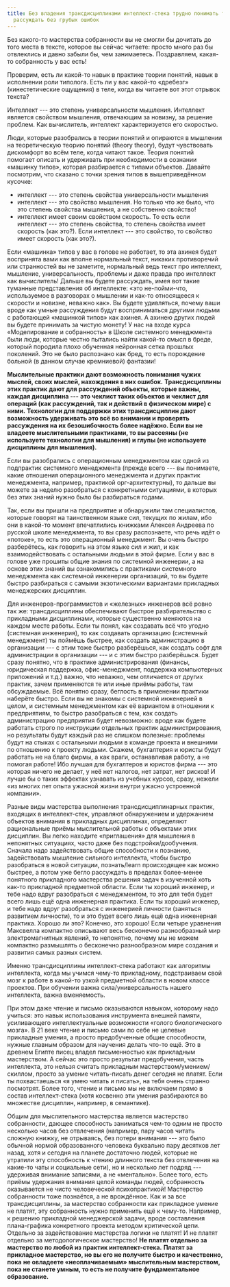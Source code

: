 ```yaml
---
title: Без владения трансдисциплинами интеллект-стека трудно понимать тексты, сосредоточиться,
  рассуждать без грубых ошибок
---
```


Без какого-то мастерства собранности вы не смогли бы дочитать до того
места в тексте, которое вы сейчас читаете: просто много раз бы
отвлеклись и давно забыли бы, чем занимаетесь. Поздравляем, какая-то
собранность у вас есть!

Проверим, есть ли какой-то навык в практике теории понятий, навык в
исполнении роли типолога. Есть ли у вас какой-то «дребезг»
(кинестетические ощущения) в теле, когда вы читаете вот этот отрывок
текста?

Интеллект --- это степень универсальности мышления. Интеллект является
свойством мышления, отвечающим за новизну, за решение проблем. Как
вычислитель, интеллект характеризуется его скоростью.

Люди, которые разобрались в теории понятий и опираются в мышлении на
теоретическую теорию понятий (theory theory), будут чувствовать
дискомфорт во всём теле, когда читают такое. Теория понятий помогает
описать и удерживать при необходимости в сознании «машинку типов»,
которая разбирается с типами объектов. Давайте посмотрим, что сказано с
точки зрения типов в вышеприведённом кусочке:

-   интеллект --- это степень свойства универсальности мышления
-   интеллект --- это свойство мышления. Но только что же было, что это
    степень свойства мышления, а не собственно свойство!
-   интеллект имеет своим свойством скорость. То есть если интеллект ---
    это степень свойства, то степень свойства имеет скорость (как это?).
    Если интеллект --- это свойство, то свойство имеет скорость (как
    это?).

Если «машинка» типов у вас в голове не работает, то эта ахинея будет
воспринята вами как вполне нормальный текст, никаких противоречий или
странностей вы не заметите, нормальный ведь текст про интеллект,
мышление, универсальность, проблемы и даже правда про интеллект как
вычислитель! Дальше вы будете рассуждать, имея вот такие туманные
представления об интеллекте: «это не-пойми-что, используемое в
разговорах о мышлении и как-то относящееся к скорости и новизне, неважно
как». Вы будете удивляться, почему ваши вроде как умные рассуждения
будут восприниматься другими людьми с работающей «машинкой типов» как
ахинея. А ахинею других людей вы будете принимать за чистую монету! У
нас на входе курса «Моделирование и собранность» в Школе системного
менеджмента были люди, которые честно пытались найти какой-то смысл в
бреде, который породила плохо обученная нейронная сетка прошлых
поколений. Это не было распознано как бред, то есть порождение больной
(в данном случае кремниевой) фантазии!

**Мыслительные практики** **дают возможность понимания чужих мыслей,
своих мыслей, нахождения в них ошибок.** **Трансдисциплины этих
практик** **дают для рассуждений объекты, которые важны, каждая
дисциплина ---** **это чеклист таких объектов и чеклист для операций
(как рассуждений, так и действий в физическом мире) с ними.**
**Технологии для поддержки этих трансдисциплин дают возможность
удерживать это всё во внимании и проверять рассуждения на их
безошибочность более надёжно. Если вы не владеете мыслительными
практиками, то вы рассеяны (не используете технологии для мышления) и
глупы (не используете дисциплины для мышления).**

Если вы разобрались с операционным менеджментом как одной из подпрактик
системного менеджмента (прежде всего --- вы понимаете, какие отношения
операционного менеджмента и других практик менеджмента, например,
практикой орг-архитектурны), то дальше вы можете за неделю разобраться с
конкретными ситуациями, в которых без этих знаний нужно было бы
разбираться годами.

Так, если вы пришли на предприятие и обнаружили там специалистов,
которые говорят на таинственном языке сил, текущих по жилам, ибо они в
какой-то момент впечатлились книжками Алексея Андреева по русской школе
менеджмента, то вы сразу распознаете, что речь идёт о «потоке», то есть
это операционный менеджмент. Вы очень быстро разберётесь, как говорить
на этом языке сил и жил, и как взаимодействовать с остальными людьми в
этой фирме. Если у вас в голове уже прошиты общие знания по системной
инженерии, а на основе этих знаний вы ознакомились с практиками
системного менеджмента как системной инженерии организаций, то вы будете
быстро разбираться с самыми экзотическими вариантами прикладных
менеджерских дисциплин.

Для инженеров-программистов и «железных» инженеров всё ровно так же:
трансдисциплины обеспечивают быстрое разбирательство с прикладными
дисциплинами, которые существенно меняются на каждом месте работы. Если
ты понял, как создавать всё что угодно (системная инженерия), то как
создавать организацию (системный менеджмент) ты поймёшь быстрее, как
создать администрацию в организации --- с этим тоже быстро разберёшься,
как создать софт для администрации в организации --- и с этим быстро
разберёшься. Будет сразу понятно, что в практике администрирования
(финансы, юридическая поддержка, офис-менеджмент, поддержка компьютерных
приложений и т.д.) важно, что неважно, чем отличается от других практик,
зачем применяются те или иные приёмы работы, там обсуждаемые. Всё
понятно сразу, беглость в применении практики наберёте быстро. Если вы
не знакомы с системной инженерией в целом, и системным менеджментом как
её вариантом в отношении к предприятиям, то быстро разобраться с тем,
как создать администрацию предприятия будет невозможно: вроде как будете
работать строго по инструкции отдельных практик администрирования, но
результаты будут каждый раз не слишком полезные: проблемы будут на
стыках с остальными людьми в команде проекта и внешними по отношению к
проекту людьми. Скажем, бухгалтерия и юристы будут работать не на благо
фирмы, а как враги, останавливая работу, а не помогая работе! Ибо лучшая
для бухгалтеров и юристов фирма --- это которая ничего не делает, у неё
нет налогов, нет затрат, нет рисков! И лучше бы о таких эффектах
узнавать из учебных курсов, сразу, нежели «из многих лет опыта ужасной
жизни внутри ужасно устроенной компании».

Разные виды мастерства выполнения трансдисциплинарных практик, входящих
в интеллект-стек, управляют обнаружением и удержанием объектов внимания
в прикладных дисциплинах, определяют рациональные приёмы мыслительной
работы с объектами этих дисциплин. Вы легко находите «приглашения» для
мышления в непонятных ситуациях, часто даже без подстройки/дообучения.
Сначала надо задействовать общие способности к познанию, задействовать
мышление сильного интеллекта, чтобы быстро разобраться в новой ситуации,
познать/learn происходящее как можно быстрее, а потом уже бегло
рассуждать в пределах более-менее понятного прикладного мастерства
решения задач в изученной хоть как-то прикладной предметной области.
Если ты хороший инженер, и тебе надо вдруг разобраться с менеджментом,
то это для тебя будет всего лишь ещё одна инженерная практика. Если ты
хороший инженер, и тебе надо вдруг разобраться с инженерией личности
(заняться развитием личности), то и это будет всего лишь ещё одна
инженерная практика. Хорошо ли это? Конечно, это хорошо! Если четыре
уравнения Максвелла компактно описывают весь бесконечно разнообразный
мир электромагнитных явлений, то непонятно, почему мы не можем компактно
размышлять о бесконечно разнообразном мире создания и развития самых
разных систем.

Именно трансдисциплины интеллект-стека работают как алгоритмы
интеллекта, когда мы учимся чему-то прикладному, подстраиваем свой мозг
к работе в какой-то узкой предметной области в новом классе проектов.
При обучении важна сила/универсальность нашего интеллекта, важна
вменяемость.

При этом даже чтение и письмо оказываются навыком, которому надо
учиться: это навык использования инструмента внешней памяти,
усиливающего интеллектуальные возможности «голого биологического мозга».
В 21 веке чтение и письмо сами по себе не целевые прикладные умения, а
просто предобученные общие способности, нужные главным образом для
научения делать что-то ещё. Это в древнем Египте писец владел
письменностью как прикладным мастерством. А сейчас это просто результат
предобучения, часть интеллекта, это нельзя считать прикладным
мастерством/умением/скиллом, просто за умение читать-писать денег
сегодня не платят. Если ты похвастаешься «я умею читать и писать», на
тебя очень странно посмотрят. Более того, чтение и письмо мы не включаем
прямо в состав интеллект-стека (хотя косвенно эти умения разбираются во
множестве дисциплин, например, в семантике).

Общим для мыслительного мастерства является мастерство собранности,
дающее способность заниматься чем-то одним не просто несколько часов без
отвлечения (например, пару часов читать сложную книжку, не отрываясь,
без потери внимания --- это было обычной нормой образованного человека
буквально пару десятков лет назад, хотя и сегодня на планете достаточно
людей, которые не утратили эту способность к чтению длинного текста без
отвлечения на какие-то чаты и социальные сети), но и несколько лет
подряд --- удерживая внимание записями, а не «ментально». Более того,
есть приёмы удержания внимания целой команды людей, собранность
оказывается не чисто человеческой психопрактикой! Мастерство собранности
тоже познаётся, а не врождённое. Как и за все трансдисциплины, за
мастерство собранности как прикладное умение не платят, эту собранность
нужно применить ещё к чему-то. Например, к решению прикладной
менеджерской задачи, вроде составления плана-графика конкретного проекта
методом критической цепи. Отдельно за задействование мастерства логики
не платят! И не платят отдельно за методологическое мастерство! **Не
платят отдельно за мастерство по любой из практик интеллект-стека.**
**Платят за прикладное мастерство, но вы его не получите** **быстро и
качественно, пока** **не овладеете «неоплачиваемым» мыслительным
мастерством, пока не станете умным, то есть не получите фундаментальное
образование.**
